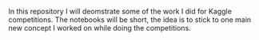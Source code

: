 In this repository I will deomstrate some of the work I did for Kaggle competitions. The notebooks will be short, the idea is to stick to one main new concept I worked on while doing the competitions.
